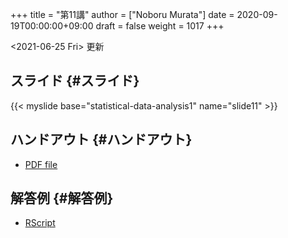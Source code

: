 +++
title = "第11講"
author = ["Noboru Murata"]
date = 2020-09-19T00:00:00+09:00
draft = false
weight = 1017
+++

<span class="timestamp-wrapper"><span class="timestamp">&lt;2021-06-25 Fri&gt; </span></span> 更新


## スライド {#スライド}

{{< myslide base="statistical-data-analysis1" name="slide11" >}}


## ハンドアウト {#ハンドアウト}

-   [PDF file](https://noboru-murata.github.io/statistical-data-analysis1/pdfs/slide11.pdf)


## 解答例 {#解答例}

-   [RScript](https://noboru-murata.github.io/statistical-data-analysis1/code/slide11.R)